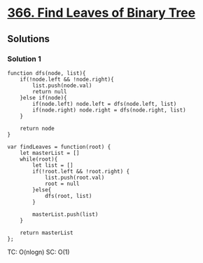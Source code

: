 # [366. Find Leaves of Binary Tree](https://leetcode.com/problems/find-leaves-of-binary-tree/)

## Solutions

### Solution 1

```
function dfs(node, list){
    if(!node.left && !node.right){
        list.push(node.val)
        return null
    }else if(node){
        if(node.left) node.left = dfs(node.left, list)
        if(node.right) node.right = dfs(node.right, list)
    }

    return node
}

var findLeaves = function(root) {
    let masterList = []
    while(root){
        let list = []
        if(!root.left && !root.right) {
            list.push(root.val)
            root = null
        }else{
            dfs(root, list)
        }
        
        masterList.push(list)
    }
    
    return masterList
};
```

TC: O(nlogn)
SC: O(1)